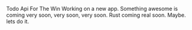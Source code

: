 Todo Api For The Win
Working on a new app.
Something awesome is coming very soon, very soon, very soon.
Rust coming real soon. 
Maybe. lets do it.
